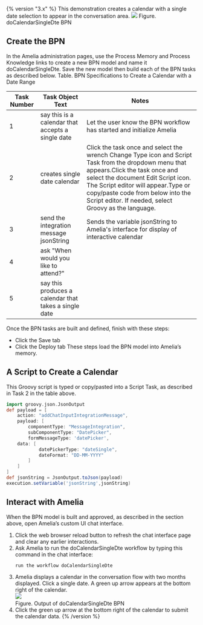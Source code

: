 {% version "3.x" %}
This demonstration creates a calendar with a single date selection to appear in the conversation area.
![](attachments/11939957/11939958.png)
Figure. doCalendarSingleDte BPN
## Create the BPN
In the Amelia administration pages, use the Process Memory and Process Knowledge links to create a new BPN model and name it doCalendarSingleDte. Save the new model then build each of the BPN tasks as described below.
Table. BPN Specifications to Create a Calendar with a Date Range

| Task Number | Task Object Text | Notes |
| ----|----|----|
| 1 | say this is a calendar that accepts a single date | Let the user know the BPN workflow has started and initialize Amelia |
| 2 | creates single date calendar | Click the task once and select the wrench Change Type icon and Script Task from the dropdown menu that appears.Click the task once and select the document Edit Script icon. The Script editor will appear.Type or copy/paste code from below into the Script editor. If needed, select Groovy as the language. |
| 3 | send the integration message jsonString | Sends the variable jsonString to Amelia's interface for display of interactive calendar |
| 4 | ask "When would you like to attend?" |  |
| 5 | say this produces a calendar that takes a single date |  |

Once the BPN tasks are built and defined, finish with these steps:
-   Click the Save tab
-   Click the Deploy tab
These steps load the BPN model into Amelia’s memory.
## A Script to Create a Calendar
This Groovy script is typed or copy/pasted into a Script Task, as described in Task 2 in the table above.
``` groovy
import groovy.json.JsonOutput
def payload = [
    action: "addChatInputIntegrationMessage",
    payload: [
        componentType: "MessageIntegration",
        subComponentType: "DatePicker",
        formMessageType: 'datePicker',
    data: [
            datePickerType: "dateSingle",
            dateFormat: "DD-MM-YYYY"
        ]
    ]
]
def jsonString = JsonOutput.toJson(payload)
execution.setVariable('jsonString',jsonString)
```
## Interact with Amelia
When the BPN model is built and approved, as described in the section above, open Amelia’s custom UI chat interface.
1.  Click the web browser reload button to refresh the chat interface page and clear any earlier interactions.
2.  Ask Amelia to run the doCalendarSingleDte workflow by typing this command in the chat interface:
    ``` groovy
    run the workflow doCalendarSingleDte
    ```
3.  Amelia displays a calendar in the conversation flow with two months displayed. Click a single date. A green up arrow appears at the bottom right of the calendar.  
    ![](attachments/11939957/11939959.png)  
    Figure. Output of doCalendarSingleDte BPN  
4.  Click the green up arrow at the bottom right of the calendar to submit the calendar data.
{% /version %}

